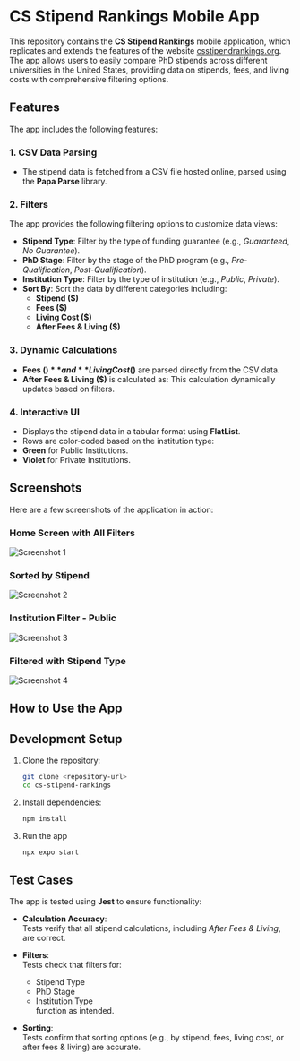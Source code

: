 # CS Stipend Rankings Mobile App

This repository contains the **CS Stipend Rankings** mobile application, which replicates and extends the features of the website [csstipendrankings.org](https://csstipendrankings.org/). The app allows users to easily compare PhD stipends across different universities in the United States, providing data on stipends, fees, and living costs with comprehensive filtering options.

## Features

The app includes the following features:

### 1. CSV Data Parsing
- The stipend data is fetched from a CSV file hosted online, parsed using the **Papa Parse** library.

### 2. Filters
The app provides the following filtering options to customize data views:
- **Stipend Type**: Filter by the type of funding guarantee (e.g., *Guaranteed*, *No Guarantee*).
- **PhD Stage**: Filter by the stage of the PhD program (e.g., *Pre-Qualification*, *Post-Qualification*).
- **Institution Type**: Filter by the type of institution (e.g., *Public*, *Private*).
- **Sort By**: Sort the data by different categories including:
  - **Stipend ($)**
  - **Fees ($)**
  - **Living Cost ($)**
  - **After Fees & Living ($)**

### 3. Dynamic Calculations
- **Fees ($)** and **Living Cost ($)** are parsed directly from the CSV data.
- **After Fees & Living ($)** is calculated as:
This calculation dynamically updates based on filters.

### 4. Interactive UI
- Displays the stipend data in a tabular format using **FlatList**.
- Rows are color-coded based on the institution type:
- **Green** for Public Institutions.
- **Violet** for Private Institutions.

## Screenshots

Here are a few screenshots of the application in action:

### **Home Screen with All Filters**
![Screenshot 1](./screenshots/Screenshot1.jpeg)

### **Sorted by Stipend**
![Screenshot 2](./screenshots/Screenshot2.jpeg)

### **Institution Filter - Public**
![Screenshot 3](./screenshots/screenshot4.jpeg)

### **Filtered with Stipend Type**
![Screenshot 4](./screenshots/Screenshot3.jpeg)

## How to Use the App
## Development Setup

1. Clone the repository:
   ```bash
   git clone <repository-url>
   cd cs-stipend-rankings
2. Install dependencies:
   ```bash
   npm install
3. Run the app
   ```bash
   npx expo start 


## Test Cases

The app is tested using **Jest** to ensure functionality:

- **Calculation Accuracy**:  
  Tests verify that all stipend calculations, including *After Fees & Living*, are correct.

- **Filters**:  
  Tests check that filters for:
  - Stipend Type
  - PhD Stage
  - Institution Type  
  function as intended.

- **Sorting**:  
  Tests confirm that sorting options (e.g., by stipend, fees, living cost, or after fees & living) are accurate.
